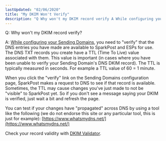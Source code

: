 ```yaml
---
lastUpdated: "02/06/2020"
title: "My DKIM Won't Verify"
description: "Q Why won't my DKIM record verify A While configuring your Sending Domains you need to verify that the DNS entries you have made are available to Spark Post and ES Ps for use The DNS TXT records you create have a TTL Time To Live value associated with them..."
---
```


Q: Why won't my DKIM record verify?

A: [While configuring your Sending Domains](https://www.sparkpost.com/docs/getting-started/getting-started-sparkpost/#prerequisites), you need to "verify" that the DNS entries you have made are available to SparkPost and ESPs for use. The DNS TXT records you create have a TTL (Time To Live) value associated with them. This value is important (in cases where you have been unable to verify your Sending Domain's DNS DKIM record). The TTL is typically measured in seconds. For example a TTL value of 60 = 1 minute.

When you click the "verify" link on the Sending Domains configuration page, SparkPost makes a request to DNS to see if that record is available. Sometimes, the TTL may cause changes you've just made to not be "visible" to SparkPost yet. So if you don't see a message saying your DKIM is verified, just wait a bit and refresh the page.

You can test if your changes have "propagated" across DNS by using a tool like the following (we do not endorse this site or any particular tool, this is just for example): [https://www.whatsmydns.net/](https://www.whatsmydns.net/)

Check your record validity with [DKIM Validator](https://tools.sparkpost.com/dkim).
